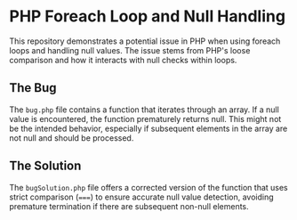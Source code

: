 # PHP Foreach Loop and Null Handling

This repository demonstrates a potential issue in PHP when using foreach loops and handling null values.  The issue stems from PHP's loose comparison and how it interacts with null checks within loops.

## The Bug
The `bug.php` file contains a function that iterates through an array. If a null value is encountered, the function prematurely returns null. This might not be the intended behavior, especially if subsequent elements in the array are not null and should be processed.

## The Solution
The `bugSolution.php` file offers a corrected version of the function that uses strict comparison (`===`) to ensure accurate null value detection, avoiding premature termination if there are subsequent non-null elements.